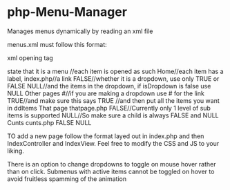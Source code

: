 php-Menu-Manager
================

Manages menus dynamically by reading an xml file

menus.xml must follow this format:

xml opening tag
<?xml version="1.0" encoding="UTF-8"?>
state that it is a menu
<menus>
    <item>//each item is opened as such
        <label>Home</label>//each item has a label,
        <link>index.php</link>//a link
        <isDropdown>FALSE</isDropdown>//whether it is a dropdown, use only TRUE or FALSE
        <ddItems>NULL</ddItems>//and the items in the dropdown, if isDropdown is false use NULL
    </item>
    <item>
        <label>Other pages</label>
        <link>#</link>//if you are making a dropdown use # for the link
        <isDropdown>TRUE</isDropdown>//and make sure this says TRUE
        <ddItems>//and then put all the items you want in ddItems
            <item>
                <label>That page</label>
                <link>thatpage.php</link>
                <isDropdown>FALSE</isDropdown>//Currently only 1 level of sub items is supported
                <ddItems>NULL</ddItems>//So make sure a child is always FALSE and NULL
            </item>
            <item>
                <label>Cunts</label>
                <link>cunts.php</link>
                <isDropdown>FALSE</isDropdown>
                <ddItems>NULL</ddItems>
            </item>
        </ddItems>
    </item>
</menus>

TO add a new page follow the format layed out in index.php and then IndexController and IndexView. Feel free to modify the CSS and JS to your liking.

There is an option to change dropdowns to toggle on mouse hover rather than on click.
Submenus with active items cannot be toggled on hover to avoid fruitless spamming of the animation